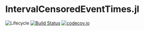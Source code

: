 # IntervalCensoredEventTimes.jl

![Lifecycle](https://img.shields.io/badge/lifecycle-experimental-orange.svg)<!--
![Lifecycle](https://img.shields.io/badge/lifecycle-maturing-blue.svg)
![Lifecycle](https://img.shields.io/badge/lifecycle-stable-green.svg)
![Lifecycle](https://img.shields.io/badge/lifecycle-retired-orange.svg)
![Lifecycle](https://img.shields.io/badge/lifecycle-archived-red.svg)
![Lifecycle](https://img.shields.io/badge/lifecycle-dormant-blue.svg) -->
[![Build Status](https://travis-ci.com/Hua-Zhou/IntervalCensoredEventTimes.jl.svg?branch=master)](https://travis-ci.com/Hua-Zhou/IntervalCensoredEventTimes.jl)
[![codecov.io](http://codecov.io/github/Hua-Zhou/IntervalCensoredEventTimes.jl/coverage.svg?branch=master)](http://codecov.io/github/Hua-Zhou/IntervalCensoredEventTimes.jl?branch=master)
<!--
[![Documentation](https://img.shields.io/badge/docs-stable-blue.svg)](https://Hua-Zhou.github.io/IntervalCensoredEventTimes.jl/stable)
[![Documentation](https://img.shields.io/badge/docs-master-blue.svg)](https://Hua-Zhou.github.io/IntervalCensoredEventTimes.jl/dev)
-->

